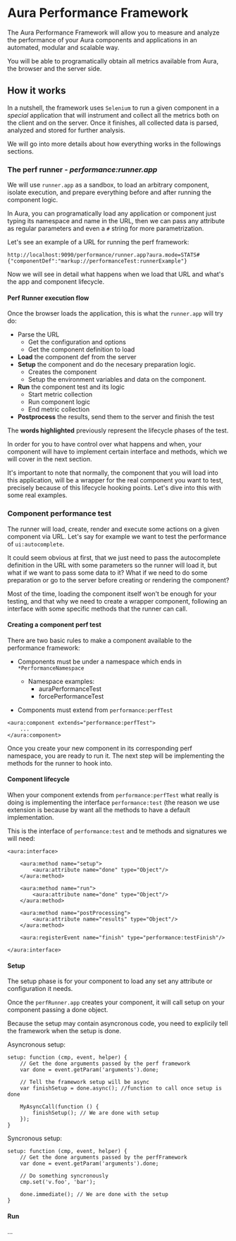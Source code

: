 Aura Performance Framework
==========================

The Aura Performance Framework will allow you to measure and analyze the performance of your Aura components and applications in an automated, modular and scalable way.

You will be able to programatically obtain all metrics available from Aura, the browser and the server side.

How it works
------------

In a nutshell, the framework uses `Selenium` to run a given component in a *special* application that will instrument and collect all the metrics both on the client and on the server. Once it finishes, all collected data is parsed, analyzed and stored for further analysis.

We will go into more details about how everything works in the followings sections.


### The perf runner - *performance:runner.app*

We will use `runner.app` as a sandbox, to load an arbitrary component, isolate execution, and prepare everything before and after running the component logic.

In Aura, you can programatically load any application or component just typing its namespace and name in the URL, then we can pass any attribute as regular parameters and even a `#` string for more parametrization.

Let's see an example of a URL for running the perf framework:

```
http://localhost:9090/performance/runner.app?aura.mode=STATS#{"componentDef":"markup://performanceTest:runnerExample"}
```

Now we will see in detail what happens when we load that URL and what's the app and component lifecycle.


#### Perf Runner execution flow

Once the browser loads the application, this is what the `runner.app` will try do:

 + Parse the URL
    + Get the configuration and options
    + Get the component definition to load
 + **Load** the component def from the server
 + **Setup** the component and do the necesary preparation logic.
    + Creates the component
    + Setup the environment variables and data on the component.
 + **Run** the component test and its logic
    + Start metric collection
    + Run component logic
    + End metric collection
 + **Postprocess** the results, send them to the server and finish the test

The **words highlighted** previously represent the lifecycle phases of the test. 

In order for you to have control over what happens and when, your component will have to implement certain interface and methods, which we will cover in the next section. 

It's important to note that normally, the component that you will load into this application, will be a wrapper for the real component you want to test, precisely because of this lifecycle hooking points. Let's dive into this with some real examples.

### Component performance test

The runner will load, create, render and execute some actions on a given component via URL. Let's say for example we want to test the performance of `ui:autocomplete`. 

It could seem obvious at first, that we just need to pass the autocomplete definition in the URL with some parameters so the runner will load it, but what if we want to pass some data to it? What if we need to do some preparation or go to the server before creating or rendering the component? 

Most of the time, loading the component itself won't be enough for your testing, and that why we need to create a wrapper component, following an interface with some specific methods that the runner can call.

#### Creating a component perf test

There are two basic rules to make a component available to the performance framework:

- Components must be under a namespace which ends in `*PerformanceNamespace`
    - Namespace examples: 
        - auraPerformanceTest
        - forcePerformanceTest


- Components must extend from `performance:perfTest`

```
<aura:component extends="performance:perfTest">
    ...
</aura:component>
```

Once you create your new component in its corresponding perf namespace, you are ready to run it. The next step will be implementing the methods for the runner to hook into.

#### Component lifecycle

When your component extends from `performance:perfTest` what really is doing is implementing the interface `performance:test` (the reason we use extension is because by want all the methods to have a default implementation.

This is the interface of `performance:test` and te methods and signatures we will need:

```
<aura:interface>

    <aura:method name="setup">
        <aura:attribute name="done" type="Object"/>
    </aura:method>

    <aura:method name="run">
        <aura:attribute name="done" type="Object"/>
    </aura:method>

    <aura:method name="postProcessing">
        <aura:attribute name="results" type="Object"/>
    </aura:method>

    <aura:registerEvent name="finish" type="performance:testFinish"/>

</aura:interface>

```

#### Setup

The setup phase is for your component to load any set any attribute or configuration it needs.

Once the `perfRunner.app` creates your component, it will call setup on your component passing a done object.

Because the setup may contain asyncronous code, you need to explicily tell the framework when the setup is done.

Asyncronous setup:
```
setup: function (cmp, event, helper) {
    // Get the done arguments passed by the perf framework
    var done = event.getParam('arguments').done;

    // Tell the framework setup will be async
    var finishSetup = done.async(); //function to call once setup is done

    MyAsyncCall(function () {
        finishSetup(); // We are done with setup
    });
}

```

Syncronous setup:

```
setup: function (cmp, event, helper) {
    // Get the done arguments passed by the perfFramework
    var done = event.getParam('arguments').done;

    // Do something syncronously
    cmp.set('v.foo', 'bar');

    done.immediate(); // We are done with the setup
}
```

#### Run

...